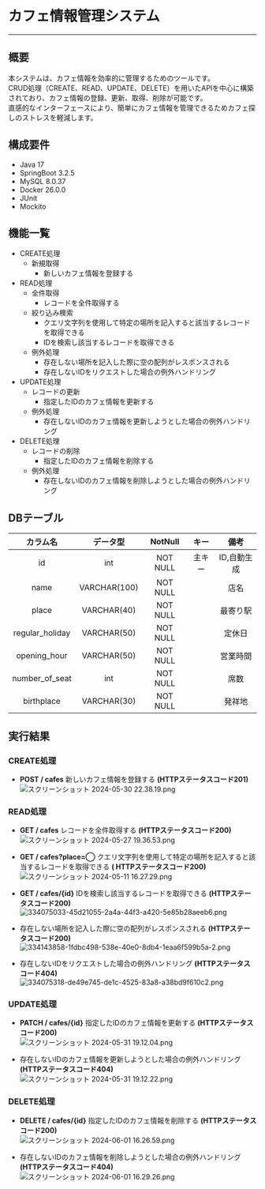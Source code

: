 # カフェ情報管理システム

***

## 概要

本システムは、カフェ情報を効率的に管理するためのツールです。  
CRUD処理（CREATE、READ、UPDATE、DELETE）を用いたAPIを中心に構築されており、カフェ情報の登録、更新、取得、削除が可能です。  
直感的なインターフェースにより、簡単にカフェ情報を管理できるためカフェ探しのストレスを軽減します。

## 構成要件

* Java 17
* SpringBoot 3.2.5
* MySQL 8.0.37
* Docker 26.0.0
* JUnit
* Mockito

## 機能一覧

- CREATE処理
    - 新規取得
        - 新しいカフェ情報を登録する
- READ処理
    - 全件取得
        - レコードを全件取得する
    - 絞り込み検索
        - クエリ文字列を使用して特定の場所を記入すると該当するレコードを取得できる
        - IDを検索し該当するレコードを取得できる
    - 例外処理
        - 存在しない場所を記入した際に空の配列がレスポンスされる
        - 存在しないIDをリクエストした場合の例外ハンドリング
- UPDATE処理
    - レコードの更新
        - 指定したIDのカフェ情報を更新する
    - 例外処理
        - 存在しないIDのカフェ情報を更新しようとした場合の例外ハンドリング
- DELETE処理
    - レコードの削除
        - 指定したIDのカフェ情報を削除する
    - 例外処理
        - 存在しないIDのカフェ情報を削除しようとした場合の例外ハンドリング

## DBテーブル

|    **カラム名**     |   **データ型**   | **NotNull** | **キー** | **備考**  |
|:---------------:|:------------:|:-----------:|:------:|:-------:|
|       id        |     int      |  NOT NULL   |  主キー   | ID,自動生成 |
|      name       | VARCHAR(100) |  NOT NULL   |        |   店名    |
|      place      | VARCHAR(40)  |  NOT NULL   |        |  最寄り駅   |
| regular_holiday | VARCHAR(50)  |  NOT NULL   |        |   定休日   |
|  opening_hour   | VARCHAR(50)  |  NOT NULL   |        |  営業時間   |
| number_of_seat  |     int      |  NOT NULL   |        |   席数    |
|   birthplace    | VARCHAR(30)  |  NOT NULL   |        |   発祥地   |

## 実行結果

### CREATE処理

- **POST / cafes** 新しいカフェ情報を登録する **(HTTPステータスコード201)**  
  ![スクリーンショット 2024-05-30 22.38.19.png](https://github.com/Reiji-Shiode/Cafeinfo-Finalassigment/assets/166202078/e8263e24-46b7-4061-9029-9cdd64e6f5f5)

### READ処理

- **GET / cafes** レコードを全件取得する **(HTTPステータスコード200)**  
  ![スクリーンショット 2024-05-27 19.36.53.png](https://github.com/Reiji-Shiode/Cafeinfo-Finalassigment/assets/166202078/329b888f-1f92-4b99-b082-9fe2d1b7db59)

- **GET / cafes?place=◯** クエリ文字列を使用して特定の場所を記入すると該当するレコードを取得できる **(
  HTTPステータスコード200)**  
  ![スクリーンショット 2024-05-11 16.27.29.png](https://github.com/Reiji-Shiode/Cafeinfo-Finalassigment/assets/166202078/5b547012-72c7-4303-8019-bf5a4d547185)

- **GET / cafes/{id}** IDを検索し該当するレコードを取得できる **(HTTPステータスコード200)**  
  ![334075033-45d21055-2a4a-44f3-a420-5e85b28aeeb6.png](https://github.com/Reiji-Shiode/Cafeinfo-Finalassigment/assets/166202078/e67f7e67-4713-4abf-9ce1-79b142b90ec7)

- 存在しない場所を記入した際に空の配列がレスポンスされる **(HTTPステータスコード200)**  
  ![334143858-1fdbc498-538e-40e0-8db4-1eaa6f599b5a-2.png](https://github.com/Reiji-Shiode/Cafeinfo-Finalassigment/assets/166202078/de8ae5de-0df4-43ec-9d5c-4d1529eb68bf)

- 存在しないIDをリクエストした場合の例外ハンドリング **(HTTPステータスコード404)**  
  ![334075318-de49e745-de1c-4525-83a8-a38bd9f610c2.png](https://github.com/Reiji-Shiode/Cafeinfo-Finalassigment/assets/166202078/675889bc-d16c-4b9a-847c-529c927c1e3a)

### UPDATE処理

- **PATCH / cafes/{id}** 指定したIDのカフェ情報を更新する **(HTTPステータスコード200)**  
  ![スクリーンショット 2024-05-31 19.12.04.png](https://github.com/Reiji-Shiode/Cafeinfo-Finalassigment/assets/166202078/c346ca5f-3001-4830-b1ba-9f5da3550fbf)

- 存在しないIDのカフェ情報を更新しようとした場合の例外ハンドリング **(HTTPステータスコード404)**  
  ![スクリーンショット 2024-05-31 19.12.22.png](https://github.com/Reiji-Shiode/Cafeinfo-Finalassigment/assets/166202078/197bfa3e-5f6e-4e34-a3b0-5f0b3b89925b)

### DELETE処理

- **DELETE / cafes/{id}** 指定したIDのカフェ情報を削除する **(HTTPステータスコード200)**  
  ![スクリーンショット 2024-06-01 16.26.59.png](https://github.com/Reiji-Shiode/Cafeinfo-Finalassigment/assets/166202078/48ce1f2f-8005-4426-b7d1-002dabcc6b07)

- 存在しないIDのカフェ情報を削除しようとした場合の例外ハンドリング **(HTTPステータスコード404)**  
  ![スクリーンショット 2024-06-01 16.29.26.png](https://github.com/Reiji-Shiode/Cafeinfo-Finalassigment/assets/166202078/12988687-3dea-4c05-bb50-9afb6e3a6ff0)


